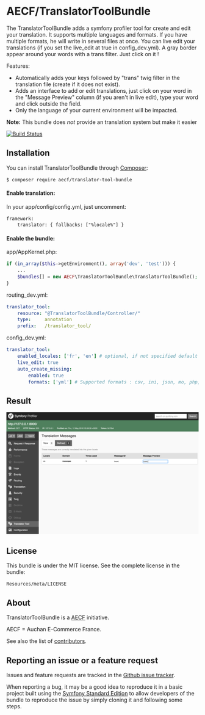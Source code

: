 AECF/TranslatorToolBundle
=============

The TranslatorToolBundle adds a symfony profiler tool for create and edit your translation.
It supports multiple languages and formats.
If you have multiple formats, he will write in several files at once.
You can live edit your translations (if you set the live_edit at true in config_dev.yml).
A gray border appear around your words with a trans filter. Just click on it !

Features:

- Automatically adds your keys followed by "trans" twig filter in the translation file (create if it does not exist).
- Adds an interface to add or edit translations, just click on your word in the "Message Preview" column (if you aren't in live edit), type your word and click outside the field.
- Only the language of your current environment will be impacted.

**Note:** This bundle does *not* provide an translation system but make it easier

[![Build Status](https://travis-ci.org/Aecf/TranslatorToolBundle.svg?branch=master)](https://travis-ci.org/Aecf/TranslatorToolBundle)

Installation
------------

You can install TranslatorToolBundle through [Composer](https://getcomposer.org):

```shell
$ composer require aecf/translator-tool-bundle
```

#### Enable translation:
In your app/config/config.yml, just uncomment:

    framework:
        translator: { fallbacks: ["%locale%"] }

#### Enable the bundle:

app/AppKernel.php:

```php
if (in_array($this->getEnvironment(), array('dev', 'test'))) {
    ...
    $bundles[] = new AECF\TranslatorToolBundle\TranslatorToolBundle();
}
```

routing_dev.yml:

```yml
translator_tool:
    resource: "@TranslatorToolBundle/Controller/"
    type:     annotation
    prefix:   /translator_tool/
```

config_dev.yml:

```yml
translator_tool:
    enabled_locales: ['fr', 'en'] # optional, if not specified default value is parameter "locale"
    live_edit: true
    auto_create_missing:
        enabled: true
        formats: ['yml'] # Supported formats : csv, ini, json, mo, php, po, yml, xml
```

Result
------

![TranslatorTool Profiler](Resources/doc/profiler.png)

License
-------

This bundle is under the MIT license. See the complete license in the bundle:

    Resources/meta/LICENSE

About
-----

TranslatorToolBundle is a [AECF](https://github.com/Aecf) initiative.

AECF = Auchan E-Commerce France.

See also the list of [contributors](https://github.com/Aecf/TranslatorToolBundle/contributors).

Reporting an issue or a feature request
---------------------------------------

Issues and feature requests are tracked in the [Github issue tracker](https://github.com/Aecf/TranslatorToolBundle/issues).

When reporting a bug, it may be a good idea to reproduce it in a basic project
built using the [Symfony Standard Edition](https://github.com/symfony/symfony-standard)
to allow developers of the bundle to reproduce the issue by simply cloning it
and following some steps.
